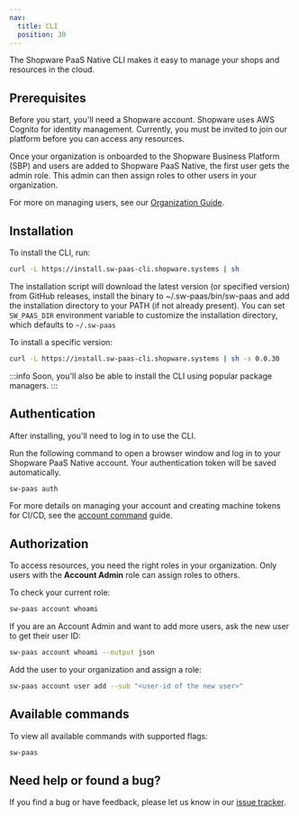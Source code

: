 ```yaml
---
nav:
  title: CLI
  position: 30
---
```


The Shopware PaaS Native CLI makes it easy to manage your shops and resources in the cloud.

## Prerequisites

Before you start, you'll need a Shopware account. Shopware uses AWS Cognito for identity management. Currently, you must be invited to join our platform before you can access any resources.

Once your organization is onboarded to the Shopware Business Platform (SBP) and users are added to Shopware PaaS Native, the first user gets the admin role. This admin can then assign roles to other users in your organization.

For more on managing users, see our [Organization Guide](../fundamentals/organization.md).

## Installation

To install the CLI, run:

```sh
curl -L https://install.sw-paas-cli.shopware.systems | sh
```

The installation script will download the latest version (or specified version) from GitHub releases, install the binary to ~/.sw-paas/bin/sw-paas and add the installation directory to your PATH (if not already present). You can set `SW_PAAS_DIR` environment variable to customize the installation directory, which defaults to `~/.sw-paas`

To install a specific version:

```sh
curl -L https://install.sw-paas-cli.shopware.systems | sh -s 0.0.30
```

:::info
Soon, you'll also be able to install the CLI using popular package managers.
:::

## Authentication

After installing, you'll need to log in to use the CLI.

Run the following command to open a browser window and log in to your Shopware PaaS Native account. Your authentication token will be saved automatically.

```sh
sw-paas auth
```

For more details on managing your account and creating machine tokens for CI/CD, see the [account command](./account) guide.

## Authorization

To access resources, you need the right roles in your organization. Only users with the **Account Admin** role can assign roles to others.

To check your current role:

```sh
sw-paas account whoami
```

If you are an Account Admin and want to add more users, ask the new user to get their user ID:

```sh
sw-paas account whoami --output json
```

Add the user to your organization and assign a role:

```sh
sw-paas account user add --sub "<user-id of the new user>"
```

## Available commands

To view all available commands with supported flags:

```sh
sw-paas
```

## Need help or found a bug?

If you find a bug or have feedback, please let us know in our [issue tracker](https://github.com/shopware/sw-paas/issues).
